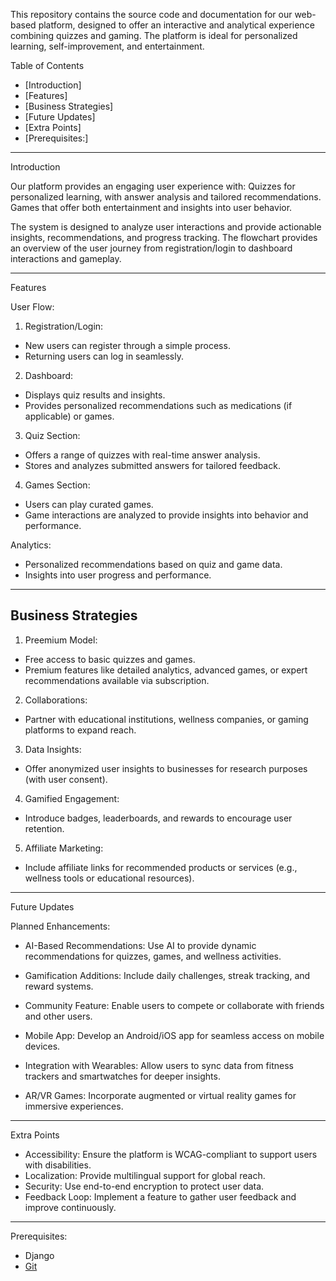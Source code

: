 
This repository contains the source code and documentation for our web-based platform, designed to offer an interactive and analytical experience combining quizzes and gaming. The platform is ideal for personalized learning, self-improvement, and entertainment.

 Table of Contents
- [Introduction]
- [Features]
- [Business Strategies]
- [Future Updates]
- [Extra Points]
- [Prerequisites:]


---
Introduction

Our platform provides an engaging user experience with:
  Quizzes  for personalized learning, with answer analysis and tailored recommendations.
  Games   that offer both entertainment and insights into user behavior.

The system is designed to analyze user interactions and provide actionable insights, recommendations, and progress tracking. The flowchart provides an overview of the user journey from registration/login to dashboard interactions and gameplay.

---

Features

User Flow:
1.   Registration/Login:
   - New users can register through a simple process.
   - Returning users can log in seamlessly.

2.   Dashboard:
   - Displays quiz results and insights.
   - Provides personalized recommendations such as medications (if applicable) or games.

3.   Quiz Section:
   - Offers a range of quizzes with real-time answer analysis.
   - Stores and analyzes submitted answers for tailored feedback.

4.   Games Section:
   - Users can play curated games.
   - Game interactions are analyzed to provide insights into behavior and performance.

  Analytics:
- Personalized recommendations based on quiz and game data.
- Insights into user progress and performance.

---

## Business Strategies

1.   Preemium Model:
   - Free access to basic quizzes and games.
   - Premium features like detailed analytics, advanced games, or expert recommendations available via subscription.

2.   Collaborations:
   - Partner with educational institutions, wellness companies, or gaming platforms to expand reach.

3.   Data Insights:
   - Offer anonymized user insights to businesses for research purposes (with user consent).

4.   Gamified Engagement:
   - Introduce badges, leaderboards, and rewards to encourage user retention.

5.   Affiliate Marketing:
   - Include affiliate links for recommended products or services (e.g., wellness tools or educational resources).

---

  Future Updates

  Planned Enhancements:
-   AI-Based Recommendations:
  Use AI to provide dynamic recommendations for quizzes, games, and wellness activities.

-   Gamification Additions:
  Include daily challenges, streak tracking, and reward systems.

-   Community Feature:
  Enable users to compete or collaborate with friends and other users.

-   Mobile App:
  Develop an Android/iOS app for seamless access on mobile devices.

-   Integration with Wearables:
  Allow users to sync data from fitness trackers and smartwatches for deeper insights.

-   AR/VR Games:
  Incorporate augmented or virtual reality games for immersive experiences.

---

  Extra Points

-   Accessibility: Ensure the platform is WCAG-compliant to support users with disabilities.
-   Localization: Provide multilingual support for global reach.
-   Security:   Use end-to-end encryption to protect user data.
-   Feedback Loop:   Implement a feature to gather user feedback and improve continuously.

---

  

  Prerequisites:
- Django
- [Git](https://git-scm.com)


